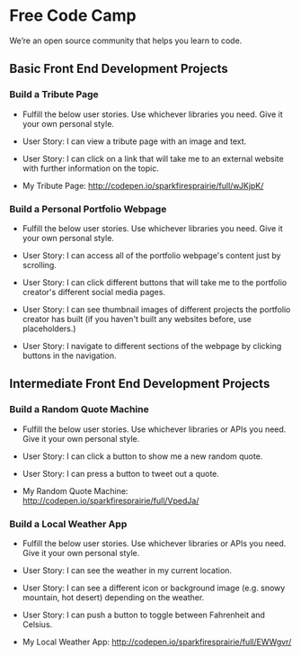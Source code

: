 # Free Code Camp #
We’re an open source community that helps you learn to code.

## Basic Front End Development Projects ##
### Build a Tribute Page ###

- Fulfill the below user stories. Use whichever libraries you need. Give it your own personal style.

- User Story: I can view a tribute page with an image and text.

- User Story: I can click on a link that will take me to an external website with further information on the topic.

- My Tribute Page: http://codepen.io/sparkfiresprairie/full/wJKjpK/

### Build a Personal Portfolio Webpage ###

- Fulfill the below user stories. Use whichever libraries you need. Give it your own personal style.

- User Story: I can access all of the portfolio webpage's content just by scrolling.

- User Story: I can click different buttons that will take me to the portfolio creator's different social media pages.

- User Story: I can see thumbnail images of different projects the portfolio creator has built (if you haven't built any websites before, use placeholders.)

- User Story: I navigate to different sections of the webpage by clicking buttons in the navigation.

## Intermediate Front End Development Projects ##
### Build a Random Quote Machine ###

- Fulfill the below user stories. Use whichever libraries or APIs you need. Give it your own personal style.

- User Story: I can click a button to show me a new random quote.

- User Story: I can press a button to tweet out a quote.

- My Random Quote Machine: http://codepen.io/sparkfiresprairie/full/VpedJa/

### Build a Local Weather App ###

- Fulfill the below user stories. Use whichever libraries or APIs you need. Give it your own personal style.

- User Story: I can see the weather in my current location.

- User Story: I can see a different icon or background image (e.g. snowy mountain, hot desert) depending on the weather.

- User Story: I can push a button to toggle between Fahrenheit and Celsius.

- My Local Weather App: http://codepen.io/sparkfiresprairie/full/EWWgvr/

